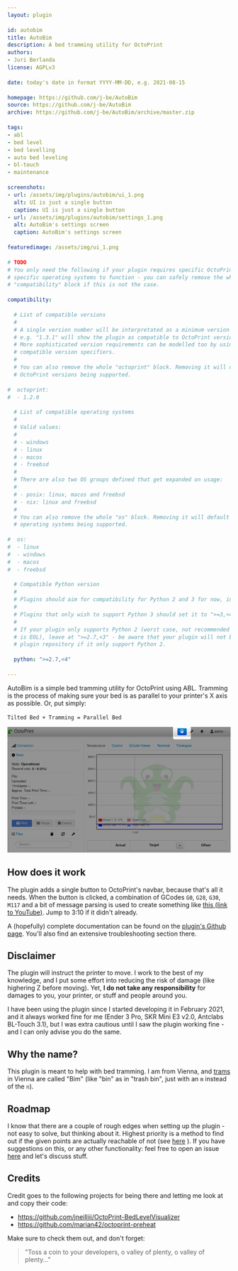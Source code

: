 ```yaml
---
layout: plugin

id: autobim
title: AutoBim
description: A bed tramming utility for OctoPrint
authors:
- Juri Berlanda
license: AGPLv3

date: today's date in format YYYY-MM-DD, e.g. 2021-08-15

homepage: https://github.com/j-be/AutoBim
source: https://github.com/j-be/AutoBim
archive: https://github.com/j-be/AutoBim/archive/master.zip

tags:
- abl
- bed level
- bed levelling
- auto bed leveling
- bl-touch
- maintenance

screenshots:
- url: /assets/img/plugins/autobim/ui_1.png
  alt: UI is just a single button
  caption: UI is just a single button
- url: /assets/img/plugins/autobim/settings_1.png
  alt: AutoBim's settings screen
  caption: AutoBim's settings screen

featuredimage: /assets/img/ui_1.png

# TODO
# You only need the following if your plugin requires specific OctoPrint versions or
# specific operating systems to function - you can safely remove the whole
# "compatibility" block if this is not the case.

compatibility:

  # List of compatible versions
  #
  # A single version number will be interpretated as a minimum version requirement,
  # e.g. "1.3.1" will show the plugin as compatible to OctoPrint versions 1.3.1 and up.
  # More sophisticated version requirements can be modelled too by using PEP440
  # compatible version specifiers.
  #
  # You can also remove the whole "octoprint" block. Removing it will default to all
  # OctoPrint versions being supported.

#  octoprint:
#  - 1.2.0

  # List of compatible operating systems
  #
  # Valid values:
  #
  # - windows
  # - linux
  # - macos
  # - freebsd
  #
  # There are also two OS groups defined that get expanded on usage:
  #
  # - posix: linux, macos and freebsd
  # - nix: linux and freebsd
  #
  # You can also remove the whole "os" block. Removing it will default to all
  # operating systems being supported.

#  os:
#  - linux
#  - windows
#  - macos
#  - freebsd

  # Compatible Python version
  #
  # Plugins should aim for compatibility for Python 2 and 3 for now, in which case the value should be ">=2.7,<4".
  #
  # Plugins that only wish to support Python 3 should set it to ">=3,<4".
  #
  # If your plugin only supports Python 2 (worst case, not recommended for newly developed plugins since Python 2
  # is EOL), leave at ">=2.7,<3" - be aware that your plugin will not be allowed to register on the
  # plugin repository if it only support Python 2.

  python: ">=2.7,<4"

---
```


AutoBim is a simple bed tramming utility for OctoPrint using ABL. Tramming is the process of making sure your bed is as
parallel to your printer's X axis as possible. Or, put simply:

`Tilted Bed + Tramming = Parallel Bed`

![The UI is just a single button - that's all it needs](/assets/img/plugins/autobim/ui_1.png)


## How does it work

The plugin adds a single button to OctoPrint's navbar, because that's all it needs. When the button is clicked, a
combination of GCodes `G0`, `G28`, `G30`, `M117` and a bit of message parsing is used to create something like
[this (link to YouTube)](https://www.youtube.com/watch?v=iXtuS8pXz94&start=190). Jump to 3:10 if it didn't already.

A (hopefully) complete documentation can be found on the [plugin's Github page](https://github.com/j-be/AutoBim). You'll
also find an extensive troubleshooting section there.

## Disclaimer

The plugin will instruct the printer to move. I work to the best of my knowledge, and I put some effort into reducing
the risk of damage (like highering Z before moving). Yet, **I do not take any responsibility** for damages to you, your
printer, or stuff and people around you.

I have been using the plugin since I started developing it in February 2021, and it always worked fine for me (Ender 3
Pro, SKR Mini E3 v2.0, Antclabs BL-Touch 3.1), but I was extra cautious until I saw the plugin working fine - and I can
only advise you do the same.

## Why the name?

This plugin is meant to help with bed tramming. I am from Vienna, and [trams](https://en.wikipedia.org/wiki/Tram) in
Vienna are called "Bim" (like "bin" as in "trash bin", just with an `m` instead of the `n`).

## Roadmap

I know that there are a couple of rough edges when setting up the plugin - not easy to solve, but thinking about it.
Highest priority is a method to find out if the given points are actually reachable of not (see
[here](https://github.com/j-be/AutoBim#works-fine-on-the-first-or-first-and-second-corner-display-says-ok-moving-to-next-but-nothing-happens)
). If you have suggestions on this, or any other functionality: feel free to open an issue
[here](https://github.com/j-be/AutoBim) and let's discuss stuff.

## Credits

Credit goes to the following projects for being there and letting me look at and copy their code:

* https://github.com/jneilliii/OctoPrint-BedLevelVisualizer
* https://github.com/marian42/octoprint-preheat

Make sure to check them out, and don't forget:

> "Toss a coin to your developers, o valley of plenty, o valley of plenty..."
